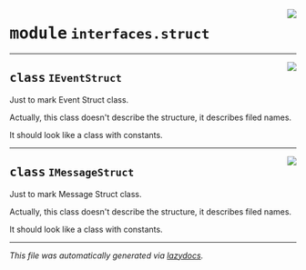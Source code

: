 <!-- markdownlint-disable -->

<a href="../../th2_data_services/interfaces/struct.py#L0"><img align="right" style="float:right;" src="https://img.shields.io/badge/-source-cccccc?style=flat-square"></a>

# <kbd>module</kbd> `interfaces.struct`






---

<a href="../../th2_data_services/interfaces/struct.py#L19"><img align="right" style="float:right;" src="https://img.shields.io/badge/-source-cccccc?style=flat-square"></a>

## <kbd>class</kbd> `IEventStruct`
Just to mark Event Struct class. 

Actually, this class doesn't describe the structure, it describes filed names. 

It should look like a class with constants. 





---

<a href="../../th2_data_services/interfaces/struct.py#L28"><img align="right" style="float:right;" src="https://img.shields.io/badge/-source-cccccc?style=flat-square"></a>

## <kbd>class</kbd> `IMessageStruct`
Just to mark Message Struct class. 

Actually, this class doesn't describe the structure, it describes filed names. 

It should look like a class with constants. 







---

_This file was automatically generated via [lazydocs](https://github.com/ml-tooling/lazydocs)._
